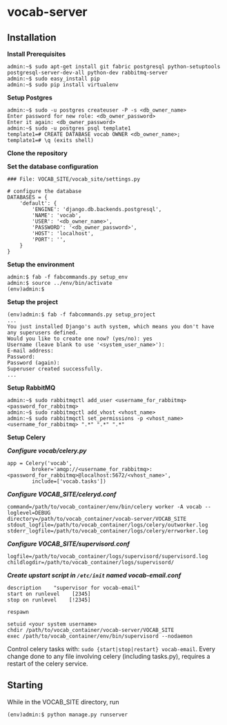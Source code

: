 # vocab-server

## Installation

**Install Prerequisites**

    admin:~$ sudo apt-get install git fabric postgresql python-setuptools postgresql-server-dev-all python-dev rabbitmq-server
    admin:~$ sudo easy_install pip
    admin:~$ sudo pip install virtualenv

**Setup Postgres**

    admin:~$ sudo -u postgres createuser -P -s <db_owner_name>
    Enter password for new role: <db_owner_password>
    Enter it again: <db_owner_password>
    admin:~$ sudo -u postgres psql template1
    template1=# CREATE DATABASE vocab OWNER <db_owner_name>;
    template1=# \q (exits shell)

**Clone the repository**

**Set the database configuration**

	### File: VOCAB_SITE/vocab_site/settings.py
	
	# configure the database
	DATABASES = {
    	'default': {
    	    'ENGINE': 'django.db.backends.postgresql',
	        'NAME': 'vocab',
	        'USER': '<db_owner_name>',
	        'PASSWORD': '<db_owner_password>',
	        'HOST': 'localhost',
	        'PORT': '',
	    }
	}

**Setup the environment**

    admin:$ fab -f fabcommands.py setup_env
    admin:$ source ../env/bin/activate
    (env)admin:$

**Setup the project**

    (env)admin:$ fab -f fabcommands.py setup_project
    ...
    You just installed Django's auth system, which means you don't have any superusers defined.
	Would you like to create one now? (yes/no): yes
	Username (leave blank to use '<system_user_name>'): 
	E-mail address:
	Password:
	Password (again): 
	Superuser created successfully.
	...

**Setup RabbitMQ**
   
   ```
   admin:~$ sudo rabbitmqctl add_user <username_for_rabbitmq> <password_for_rabbitmq>
   admin:~$ sudo rabbitmqctl add_vhost <vhost_name>
   admin:~$ sudo rabbitmqctl set_permissions -p <vhost_name> <username_for_rabbitmq> ".*" ".*" ".*"
   ```

**Setup Celery**

***Configure vocab/celery.py***

    app = Celery('vocab',
			broker='amqp://<username_for_rabbitmq>:<password_for_rabbitmq>@localhost:5672/<vhost_name>',
			include=['vocab.tasks'])

***Configure VOCAB_SITE/celeryd.conf***

   ```
   command=/path/to/vocab_container/env/bin/celery worker -A vocab --loglevel=DEBUG
   directory=/path/to/vocab_container/vocab-server/VOCAB_SITE
   stdout_logfile=/path/to/vocab_container/logs/celery/outworker.log
   stderr_logfile=/path/to/vocab_container/logs/celery/errworker.log
   ```

***Configure VOCAB_SITE/supervisord.conf***

   ```
   logfile=/path/to/vocab_container/logs/supervisord/supervisord.log
   childlogdir=/path/to/vocab_container/logs/supervisord/
   ```

***Create upstart script in `/etc/init` named vocab-email.conf***

   ```
   description    "supervisor for vocab-email"
   start on runlevel    [2345]
   stop on runlevel    [!2345]

   respawn

   setuid <your system username>
   chdir /path/to/vocab_container/vocab-server/VOCAB_SITE
   exec /path/to/vocab_container/env/bin/supervisord --nodaemon
   ```

Control celery tasks with: `sudo {start|stop|restart} vocab-email`. Every change done to any file involving celery (including tasks.py), requires a restart of the celery service.

## Starting

While in the VOCAB_SITE directory, run

    (env)admin:$ python manage.py runserver


